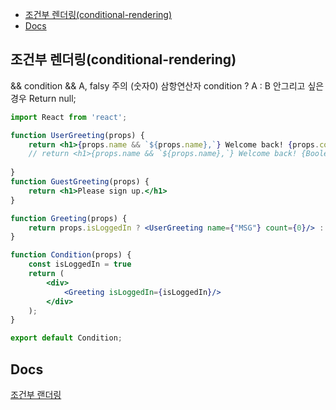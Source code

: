<!-- TOC -->
  * [조건부 렌더링(conditional-rendering)](#조건부-렌더링conditional-rendering)
  * [Docs](#docs)
<!-- TOC -->

## 조건부 렌더링(conditional-rendering)
&& condition && A, falsy 주의 (숫자0)
삼항연산자 condition ? A : B
안그리고 싶은 경우 Return null;


```jsx 
import React from 'react';

function UserGreeting(props) {
    return <h1>{props.name && `${props.name},`} Welcome back! {props.count ? `It's ${props.count} times` : null}</h1>
    // return <h1>{props.name && `${props.name},`} Welcome back! {Boolean(props.count) && `It's ${props.count} times`}</h1>
    
}
function GuestGreeting(props) {
    return <h1>Please sign up.</h1>
}

function Greeting(props) {
    return props.isLoggedIn ? <UserGreeting name={"MSG"} count={0}/> : <GuestGreeting />
}

function Condition(props) {
    const isLoggedIn = true
    return (
        <div>
            <Greeting isLoggedIn={isLoggedIn}/>
        </div>
    );
}

export default Condition;
```


## Docs
[조건부 랜더링](https://ko.legacy.reactjs.org/docs/conditional-rendering.html)